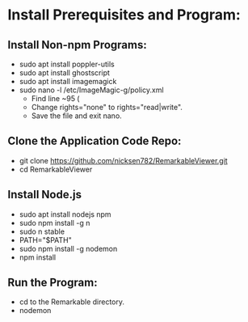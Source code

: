# Install Prerequisites and Program:
## Install Non-npm Programs:
- sudo apt install poppler-utils
- sudo apt install ghostscript
- sudo apt install imagemagick
- sudo nano -l /etc/ImageMagic-g/policy.xml
	- Find line ~95 (<Policty domain="coder" rights="none" pattern="PDF"/>
	- Change rights="none" to rights="read|write".
	- Save the file and exit nano.

## Clone the Application Code Repo:
- git clone https://github.com/nicksen782/RemarkableViewer.git
- cd RemarkableViewer

## Install Node.js
- sudo apt install nodejs npm
- sudo npm install -g n
- sudo n stable
- PATH="$PATH"
- sudo npm install -g nodemon
- npm install

## Run the Program:
- cd to the Remarkable directory.
- nodemon
